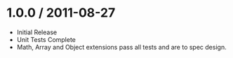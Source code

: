 1.0.0 / 2011-08-27 
==================

  * Initial Release
  * Unit Tests Complete
  * Math, Array and Object extensions pass all tests and are to spec design.